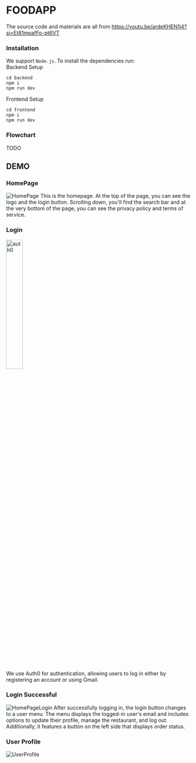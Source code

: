 # FOODAPP
The source code and materials are all from https://youtu.be/ardeKHEN1j4?si=Et81mpafFo-pt6VT
### Installation ###
We support ```Node.js```. To install the dependencies run:</br>
Backend Setup
```
cd backend
npm i
npm run dev
```
Frontend Setup
```
cd frontend
npm i
npm run dev
```
### Flowchart ###
TODO
## DEMO ##
### HomePage ###
![HomePage](https://github.com/user-attachments/assets/03f9b9e4-0533-4dbf-aba5-0b06de452bd6)
This is the homepage. At the top of the page, you can see the logo and the login button. Scrolling down, you'll find the search bar and at the very bottom of the page, you can see the privacy policy and terms of service.
### Login ###
<img src="https://github.com/user-attachments/assets/17288236-1991-48f6-a1c0-2639cf984418" alt="auth0" width="30%" />
<br/>
We use Auth0 for authentication, allowing users to log in either by registering an account or using Gmail.

### Login Successful ###
![HomePageLogin](https://github.com/user-attachments/assets/91420088-8f90-4ce1-bcd9-09b1be434ef9)
After successfully logging in, the login button changes to a user menu. The menu displays the logged-in user's email and includes options to update their profile, manage the restaurant, and log out. Additionally, it features a button on the left side that displays order status.

### User Profile ###
![UserProfile](https://github.com/user-attachments/assets/daf9730d-8e91-4f2d-86b9-73f4aac53b7d)


